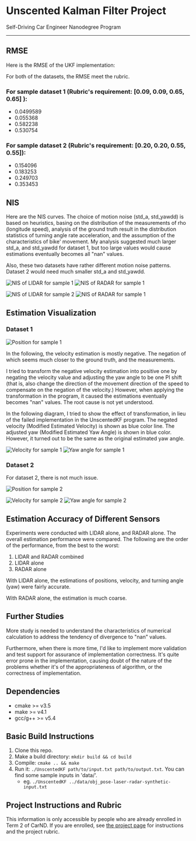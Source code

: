 # Unscented Kalman Filter Project
Self-Driving Car Engineer Nanodegree Program

---
## RMSE

Here is the RMSE of the UKF implementation:

For both of the datasets, the RMSE meet the rubric. 

### For sample dataset 1 (Rubric's requirement: [0.09, 0.09, 0.65, 0.65] ):

- 0.0499589
- 0.055368
- 0.582238
- 0.530754

### For sample dataset 2 (Rubric's requirement: [0.20, 0.20, 0.55, 0.55]):

- 0.154096
- 0.183253
- 0.249703
- 0.353453

## NIS

Here are the NIS curves. The choice of motion noise (std_a, std_yawdd) is based on heuristics, basing on the distribution of the 
measurements of rho (longitude speed), analysis of the ground truth result in the distribution statistics of turning 
angle rate acceleration, and the assumption of the characteristics of bike' movement. My analysis suggested much larger 
std_a, and std_yawdd for dataset 1, but too large values would cause estimations eventually becomes all "nan" values. 

Also, these two datasets have rather different motion noise patterns. Dataset 2 would need much smaller std_a and std_yawdd. 

![NIS of LIDAR for sample 1](./data/nis-lidar-sample-1.png)
![NIS of RADAR for sample 1](./data/nis-radar-sample-1.png)

![NIS of LIDAR for sample 2](./data/nis-lidar-sample-2.png)
![NIS of RADAR for sample 1](./data/nis-radar-sample-2.png)

## Estimation Visualization

### Dataset 1

![Position for sample 1](./data/position-estimate-sample-1.png)

In the following, the velocity estimation is mostly negative. The negation of which seems much closer to the ground truth, and the measurements. 

I tried to transform the negative velocity estimation into positive one by negating the velocity value and adjusting the yaw angle to be one PI shift 
(that is, also change the direction of the movement direction of the speed to compensate on the negation of the velocity.) However, when applying the transformation
in the program, it caused the estimations eventually becomes "nan" values. The root cause is not yet understood. 

In the following diagram, I tried to show the effect of transformation, in lieu of the failed implementation in the UnscentedKF program. 
The negated velocity (Modified Estimated Velocity) is shown as blue color line.
The adjusted yaw (Modified Estimated Yaw Angle) is shown in blue color. However, it turned out to be the same as the original estimated yaw angle. 

![Velocity for sample 1](./data/velocity-sample-1.png)
![Yaw angle for sample 1](./data/yaw-angle-sample-1.png)

### Dataset 2

For dataset 2, there is not much issue. 

![Position for sample 2](./data/position-estimate-sample-2.png)

![Velocity for sample 2](./data/velocity-sample-2.png)
![Yaw angle for sample 2](./data/yaw-angle-sample-2.png)

## Estimation Accuracy of Different Sensors

Experiments were conducted with LIDAR alone, and RADAR alone. The overall estimation performance were compared. The following are the order of the performance, from the best to the worst: 

1. LIDAR and RADAR combined
2. LIDAR alone
3. RADAR alone

With LIDAR alone, the estimations of positions, velocity, and turning angle (yaw) were fairly accurate. 

With RADAR alone, the estimation is much coarse. 

## Further Studies

More study is needed to understand the characteristics of numerical calculation to address the tendency of divergence to "nan" values. 

Furthermore, when there is more time, I'd like to implement more validation and test support for assurance of implementation correctness. 
It's quite error prone in the implementation, causing doubt of the nature of the problems whether it's of the appropriateness of algorithm, 
or the correctness of implementation. 


## Dependencies

* cmake >= v3.5
* make >= v4.1
* gcc/g++ >= v5.4

## Basic Build Instructions

1. Clone this repo.
2. Make a build directory: `mkdir build && cd build`
3. Compile: `cmake .. && make`
4. Run it: `./UnscentedKF path/to/input.txt path/to/output.txt`. You can find
   some sample inputs in 'data/'.
    - eg. `./UnscentedKF ../data/obj_pose-laser-radar-synthetic-input.txt`

## Project Instructions and Rubric

This information is only accessible by people who are already enrolled in Term 2
of CarND. If you are enrolled, see [the project page](https://classroom.udacity.com/nanodegrees/nd013/parts/40f38239-66b6-46ec-ae68-03afd8a601c8/modules/0949fca6-b379-42af-a919-ee50aa304e6a/lessons/c3eb3583-17b2-4d83-abf7-d852ae1b9fff/concepts/f437b8b0-f2d8-43b0-9662-72ac4e4029c1)
for instructions and the project rubric.
